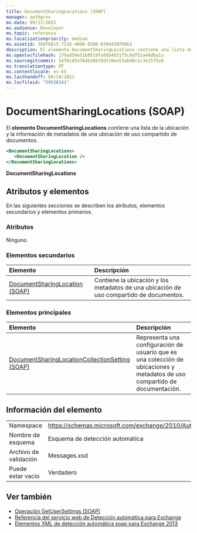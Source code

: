 ```yaml
---
title: DocumentSharingLocations (SOAP)
manager: sethgros
ms.date: 09/17/2015
ms.audience: Developer
ms.topic: reference
ms.localizationpriority: medium
ms.assetid: 394f6015-721b-4800-9286-039d430f09b3
description: El elemento DocumentSharingLocations contiene una lista de la ubicación y la información de metadatos de una ubicación de uso compartido de documentos.
ms.openlocfilehash: 179ad59e51b0519fa95b4031f5c9df52a44dba1a
ms.sourcegitcommit: 54f6cd5a704b36b76d110ee53a6d6c1c3e15f5a9
ms.translationtype: MT
ms.contentlocale: es-ES
ms.lasthandoff: 09/24/2021
ms.locfileid: "59538341"
---
```

# <a name="documentsharinglocations-soap"></a>DocumentSharingLocations (SOAP)

El **elemento DocumentSharingLocations** contiene una lista de la ubicación y la información de metadatos de una ubicación de uso compartido de documentos. 
  
```XML
<DocumentSharingLocations>
   <DocumentSharingLocation />
</DocumentSharingLocations>
```

 **DocumentSharingLocations**
## <a name="attributes-and-elements"></a>Atributos y elementos

En las siguientes secciones se describen los atributos, elementos secundarios y elementos primarios.
  
### <a name="attributes"></a>Atributos

Ninguno.
  
### <a name="child-elements"></a>Elementos secundarios

|**Elemento**|**Descripción**|
|:-----|:-----|
|[DocumentSharingLocation (SOAP)](documentsharinglocation-soap.md) <br/> |Contiene la ubicación y los metadatos de una ubicación de uso compartido de documentos.  <br/> |
   
### <a name="parent-elements"></a>Elementos principales

|**Elemento**|**Descripción**|
|:-----|:-----|
|[DocumentSharingLocationCollectionSetting (SOAP)](documentsharinglocationcollectionsetting-soap.md) <br/> |Representa una configuración de usuario que es una colección de ubicaciones y metadatos de uso compartido de documentación.  <br/> |
   
## <a name="element-information"></a>Información del elemento

|||
|:-----|:-----|
|Namespace  <br/> |https://schemas.microsoft.com/exchange/2010/Autodiscover  <br/> |
|Nombre de esquema  <br/> |Esquema de detección automática  <br/> |
|Archivo de validación  <br/> |Messages.xsd  <br/> |
|Puede estar vacío  <br/> |Verdadero  <br/> |
   
## <a name="see-also"></a>Ver también

- [Operación GetUserSettings (SOAP)](getusersettings-operation-soap.md)
- [Referencia del servicio web de Detección automática para Exchange](autodiscover-web-service-reference-for-exchange.md)
- [Elementos XML de detección automática soap para Exchange 2013](soap-autodiscover-xml-elements-for-exchange-2013.md)

